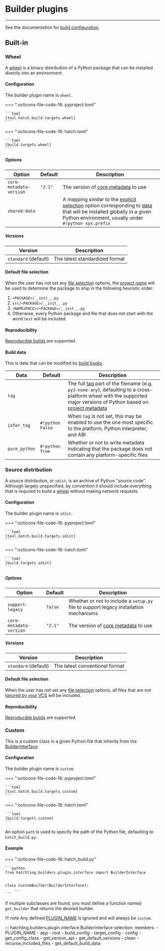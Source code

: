 # Builder plugins

-----

See the documentation for [build configuration](../config/build.md).

## Built-in

### Wheel

A [wheel](https://packaging.python.org/specifications/binary-distribution-format/) is a binary distribution of a Python package that can be installed directly into an environment.

#### Configuration

The builder plugin name is `wheel`.

=== ":octicons-file-code-16: pyproject.toml"

    ```toml
    [tool.hatch.build.targets.wheel]
    ```

=== ":octicons-file-code-16: hatch.toml"

    ```toml
    [build.targets.wheel]
    ```

##### Options

| Option | Default | Description |
| --- | --- | --- |
| `core-metadata-version` | `"2.1"` | The version of [core metadata](https://packaging.python.org/specifications/core-metadata/) to use |
| `shared-data` | | A mapping similar to the [explicit selection](../config/build.md#explicit-selection) option corresponding to [data](https://peps.python.org/pep-0427/#the-data-directory) that will be installed globally in a given Python environment, usually under `#!python sys.prefix` |

##### Versions

| Version | Description |
| --- | --- |
| `standard` (default) | The latest standardized format |

#### Default file selection

When the user has not set any [file selection](../config/build.md#file-selection) options, the [project name](../config/metadata.md#name) will be used to determine the package to ship in the following heuristic order:

1. `<PACKAGE>/__init__.py`
2. `src/<PACKAGE>/__init__.py`
3. `<NAMESPACE>/<PACKAGE>/__init__.py`
4. Otherwise, every Python package and file that does not start with the word `test` will be included

#### Reproducibility

[Reproducible builds](../config/build.md#reproducible-builds) are supported.

#### Build data

This is data that can be modified by [build hooks](build-hook.md).

| Data | Default | Description |
| --- | --- | --- |
| `tag` | | The full [tag](https://peps.python.org/pep-0425/) part of the filename (e.g. `py3-none-any`), defaulting to a cross-platform wheel with the supported major versions of Python based on [project metadata](../config/metadata.md#python-support) |
| `infer_tag` | `#!python False` | When `tag` is not set, this may be enabled to use the one most specific to the platform, Python interpreter, and ABI |
| `pure_python` | `#!python True` | Whether or not to write metadata indicating that the package does not contain any platform-specific files |

### Source distribution

A source distribution, or `sdist`, is an archive of Python "source code". Although largely unspecified, by convention it should include everything that is required to build a [wheel](#wheel) without making network requests.

#### Configuration

The builder plugin name is `sdist`.

=== ":octicons-file-code-16: pyproject.toml"

    ```toml
    [tool.hatch.build.targets.sdist]
    ```

=== ":octicons-file-code-16: hatch.toml"

    ```toml
    [build.targets.sdist]
    ```

##### Options

| Option | Default | Description |
| --- | --- | --- |
| `support-legacy` | `false` | Whether or not to include a `setup.py` file to support legacy installation mechanisms |
| `core-metadata-version` | `"2.1"` | The version of [core metadata](https://packaging.python.org/specifications/core-metadata/) to use |

##### Versions

| Version | Description |
| --- | --- |
| `standard` (default) | The latest conventional format |

#### Default file selection

When the user has not set any [file selection](../config/build.md#file-selection) options, all files that are not [ignored by your VCS](../config/build.md#vcs) will be included.

#### Reproducibility

[Reproducible builds](../config/build.md#reproducible-builds) are supported.

### Custom

This is a custom class in a given Python file that inherits from the [BuilderInterface](#hatchling.builders.plugin.interface.BuilderInterface).

#### Configuration

The builder plugin name is `custom`.

=== ":octicons-file-code-16: pyproject.toml"

    ```toml
    [tool.hatch.build.targets.custom]
    ```

=== ":octicons-file-code-16: hatch.toml"

    ```toml
    [build.targets.custom]
    ```

An option `path` is used to specify the path of the Python file, defaulting to `hatch_build.py`.

#### Example

=== ":octicons-file-code-16: hatch_build.py"

    ```python
    from hatchling.builders.plugin.interface import BuilderInterface


    class CustomBuilder(BuilderInterface):
        ...
    ```

If multiple subclasses are found, you must define a function named `get_builder` that returns the desired builder.

!!! note
    Any defined [PLUGIN_NAME](#hatchling.builders.plugin.interface.BuilderInterface.PLUGIN_NAME) is ignored and will always be `custom`.

::: hatchling.builders.plugin.interface.BuilderInterface
    selection:
      members:
      - PLUGIN_NAME
      - app
      - root
      - build_config
      - target_config
      - config
      - get_config_class
      - get_version_api
      - get_default_versions
      - clean
      - recurse_included_files
      - get_default_build_data
